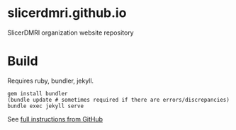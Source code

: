 # slicerdmri.github.io
SlicerDMRI organization website repository

# Build

Requires ruby, bundler, jekyll. 

```
gem install bundler
(bundle update # sometimes required if there are errors/discrepancies)
bundle exec jekyll serve
```

See [full instructions from GitHub](https://help.github.com/articles/setting-up-your-github-pages-site-locally-with-jekyll)
